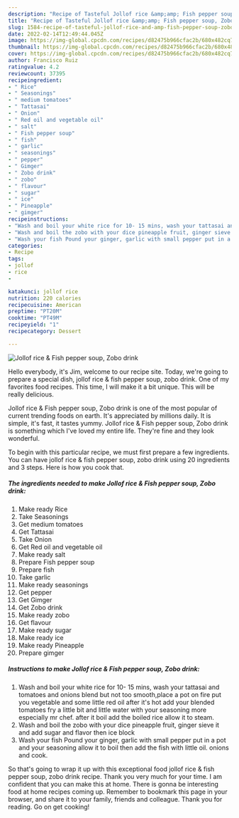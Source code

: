 ```yaml
---
description: "Recipe of Tasteful Jollof rice &amp;amp; Fish pepper soup, Zobo drink"
title: "Recipe of Tasteful Jollof rice &amp;amp; Fish pepper soup, Zobo drink"
slug: 1584-recipe-of-tasteful-jollof-rice-and-amp-fish-pepper-soup-zobo-drink
date: 2022-02-14T12:49:44.045Z
image: https://img-global.cpcdn.com/recipes/d82475b966cfac2b/680x482cq70/jollof-rice-fish-pepper-soup-zobo-drink-recipe-main-photo.jpg
thumbnail: https://img-global.cpcdn.com/recipes/d82475b966cfac2b/680x482cq70/jollof-rice-fish-pepper-soup-zobo-drink-recipe-main-photo.jpg
cover: https://img-global.cpcdn.com/recipes/d82475b966cfac2b/680x482cq70/jollof-rice-fish-pepper-soup-zobo-drink-recipe-main-photo.jpg
author: Francisco Ruiz
ratingvalue: 4.2
reviewcount: 37395
recipeingredient:
- " Rice"
- " Seasonings"
- " medium tomatoes"
- " Tattasai"
- " Onion"
- " Red oil and vegetable oil"
- " salt"
- " Fish pepper soup"
- " fish"
- " garlic"
- " seasonings"
- " pepper"
- " Gimger"
- " Zobo drink"
- " zobo"
- " flavour"
- " sugar"
- " ice"
- " Pineapple"
- " gimger"
recipeinstructions:
- "Wash and boil your white rice for 10- 15 mins, wash your tattasai and tomatoes and onions blend but not too smooth,place a pot on fire put you vegetable and some little red oil after it&#39;s hot add your blended tomatoes fry a little bit and little water with your seasoning more especially mr chef. after it boil add the boiled rice allow it to steam."
- "Wash and boil the zobo with your dice pineapple fruit, ginger sieve it and add sugar and flavor then ice block"
- "Wash your fish Pound your ginger, garlic with small pepper put in a pot and your seasoning allow it to boil then add the fish with little oil. onions and cook."
categories:
- Recipe
tags:
- jollof
- rice
- 

katakunci: jollof rice  
nutrition: 220 calories
recipecuisine: American
preptime: "PT20M"
cooktime: "PT49M"
recipeyield: "1"
recipecategory: Dessert

---
```



![Jollof rice &amp; Fish pepper soup, Zobo drink](https://img-global.cpcdn.com/recipes/d82475b966cfac2b/680x482cq70/jollof-rice-fish-pepper-soup-zobo-drink-recipe-main-photo.jpg)

Hello everybody, it's Jim, welcome to our recipe site. Today, we're going to prepare a special dish, jollof rice &amp; fish pepper soup, zobo drink. One of my favorites food recipes. This time, I will make it a bit unique. This will be really delicious.



Jollof rice &amp; Fish pepper soup, Zobo drink is one of the most popular of current trending foods on earth. It's appreciated by millions daily. It is simple, it's fast, it tastes yummy. Jollof rice &amp; Fish pepper soup, Zobo drink is something which I've loved my entire life. They're fine and they look wonderful.


To begin with this particular recipe, we must first prepare a few ingredients. You can have jollof rice &amp; fish pepper soup, zobo drink using 20 ingredients and 3 steps. Here is how you cook that.

<!--inarticleads1-->

##### The ingredients needed to make Jollof rice &amp; Fish pepper soup, Zobo drink:

1. Make ready  Rice
1. Take  Seasonings
1. Get  medium tomatoes
1. Get  Tattasai
1. Take  Onion
1. Get  Red oil and vegetable oil
1. Make ready  salt
1. Prepare  Fish pepper soup
1. Prepare  fish
1. Take  garlic
1. Make ready  seasonings
1. Get  pepper
1. Get  Gimger
1. Get  Zobo drink
1. Make ready  zobo
1. Get  flavour
1. Make ready  sugar
1. Make ready  ice
1. Make ready  Pineapple
1. Prepare  gimger




<!--inarticleads2-->

##### Instructions to make Jollof rice &amp; Fish pepper soup, Zobo drink:

1. Wash and boil your white rice for 10- 15 mins, wash your tattasai and tomatoes and onions blend but not too smooth,place a pot on fire put you vegetable and some little red oil after it&#39;s hot add your blended tomatoes fry a little bit and little water with your seasoning more especially mr chef. after it boil add the boiled rice allow it to steam.
1. Wash and boil the zobo with your dice pineapple fruit, ginger sieve it and add sugar and flavor then ice block
1. Wash your fish Pound your ginger, garlic with small pepper put in a pot and your seasoning allow it to boil then add the fish with little oil. onions and cook.




So that's going to wrap it up with this exceptional food jollof rice &amp; fish pepper soup, zobo drink recipe. Thank you very much for your time. I am confident that you can make this at home. There is gonna be interesting food at home recipes coming up. Remember to bookmark this page in your browser, and share it to your family, friends and colleague. Thank you for reading. Go on get cooking!
